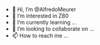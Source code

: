- 👋 Hi, I’m @AlfredoMeurer
- 👀 I’m interested in Z80 
- 🌱 I’m currently learning ...
- 💞️ I’m looking to collaborate on ...
- 📫 How to reach me ...

<!---
AlfredoMeurer/AlfredoMeurer is a ✨ special ✨ repository because its `README.md` (this file) appears on your GitHub profile.
You can click the Preview link to take a look at your changes.
--

